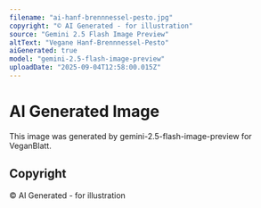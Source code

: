 ```yaml
---
filename: "ai-hanf-brennnessel-pesto.jpg"
copyright: "© AI Generated - for illustration"
source: "Gemini 2.5 Flash Image Preview"
altText: "Vegane Hanf-Brennnessel-Pesto"
aiGenerated: true
model: "gemini-2.5-flash-image-preview"
uploadDate: "2025-09-04T12:58:00.015Z"
---
```


# AI Generated Image

This image was generated by gemini-2.5-flash-image-preview for VeganBlatt.

## Copyright
© AI Generated - for illustration
